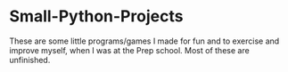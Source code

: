 # Small-Python-Projects
These are some little programs/games I made for fun and to exercise and improve myself, when I was at the Prep school.
Most of these are unfinished.
